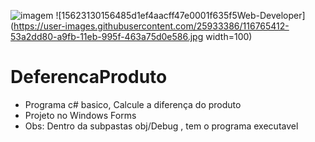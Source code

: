 ![imagem](https://user-images.githubusercontent.com/25933386/116760987-d6706c00-a9ec-11eb-9e2e-7dd29296c4c3.jpg)
![15623130156485d1ef4aacff47e0001f635f5Web-Developer](https://user-images.githubusercontent.com/25933386/116765412-53a2dd80-a9fb-11eb-995f-463a75d0e586.jpg width=100)
# DeferencaProduto
- Programa c# basico, Calcule a diferença do produto
- Projeto no  Windows Forms
- Obs: Dentro da subpastas obj/Debug , tem o programa executavel


